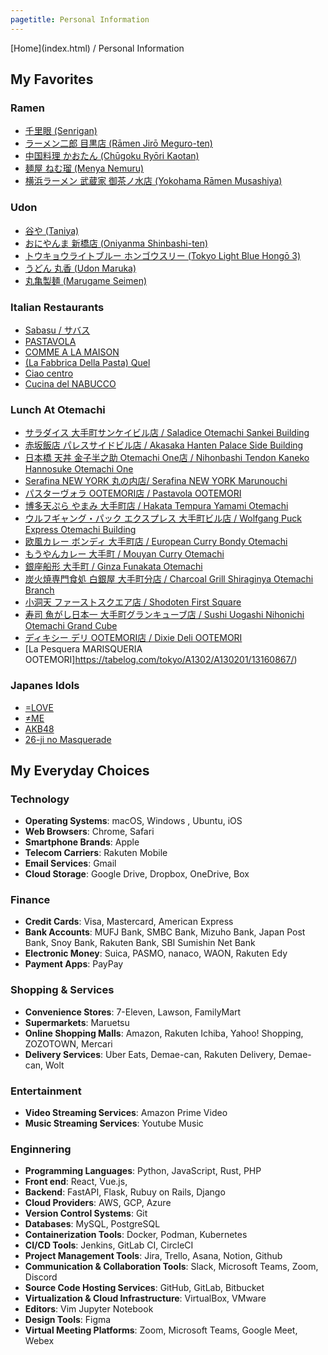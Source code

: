 ```yaml
---
pagetitle: Personal Information
---
```


<div class="navbar">
[Home](index.html) / Personal Information
</div>


My Favorites
-----------------------

### Ramen
- [千里眼 (Senrigan)](https://tabelog.com/tokyo/A1318/A131811/13099150/)
- [ラーメン二郎 目黒店 (Rāmen Jirō Meguro-ten)](https://tabelog.com/tokyo/A1316/A131601/13003449/)
- [中国料理 かおたん (Chūgoku Ryōri Kaotan)](https://tabelog.com/tokyo/A1308/A130801/13005024/)
- [麺屋 ねむ瑠 (Menya Nemuru)](https://tabelog.com/tokyo/A1310/A131004/13186981/)
- [横浜ラーメン 武蔵家 御茶ノ水店 (Yokohama Rāmen Musashiya)](https://tabelog.com/tokyo/A1310/A131002/13208977/)

### Udon
- [谷や (Taniya)](https://tabelog.com/tokyo/A1302/A130204/13114085/)
- [おにやんま 新橋店 (Oniyanma Shinbashi-ten)](https://tabelog.com/tokyo/A1301/A130103/13162575/)
- [トウキョウライトブルー ホンゴウスリー (Tokyo Light Blue Hongō 3)](https://tabelog.com/tokyo/A1310/A131004/13240246/)
- [うどん 丸香 (Udon Maruka)](https://tabelog.com/tokyo/A1310/A131003/13000629/)
- [丸亀製麺 (Marugame Seimen)](https://tabelog.com/tokyo/A1303/A130301/13110627/)

### Italian Restaurants
- [Sabasu / サバス](https://tabelog.com/tokyo/A1308/A130801/13286782/)
- [PASTAVOLA](https://tabelog.com/tokyo/A1314/A131402/13121025/)
- [COMME A LA MAISON](https://tabelog.com/tokyo/A1301/A130101/13195126/)
- [(La Fabbrica Della Pasta) Quel](https://tabelog.com/tokyo/A1310/A131004/13188275/)
- [Ciao centro](https://tabelog.com/tokyo/A1311/A131106/13209959/)
- [Cucina del NABUCCO](https://tabelog.com/tokyo/A1308/A130801/13002186/)

### Lunch At Otemachi

- [サラダイス 大手町サンケイビル店 / Saladice Otemachi Sankei Building](https://tabelog.com/tokyo/A1302/A130201/13078766/)
- [赤坂飯店 パレスサイドビル店 / Akasaka Hanten Palace Side Building](https://tabelog.com/tokyo/A1302/A130201/13000142/)
- [日本橋 天丼 金子半之助 Otemachi One店 / Nihonbashi Tendon Kaneko Hannosuke Otemachi One](https://tabelog.com/tokyo/A1302/A130201/13247812/)
- [Serafina NEW YORK 丸の内店/ Serafina NEW YORK Marunouchi](https://tabelog.com/tokyo/A1302/A130201/13138919/)
- [パスターヴォラ OOTEMORI店 / Pastavola OOTEMORI](https://tabelog.com/tokyo/A1302/A130201/13160884/)
- [博多天ぷら やまみ 大手町店 / Hakata Tempura Yamami Otemachi](https://tabelog.com/tokyo/A1302/A130201/13197739/)
- [ウルフギャング・パック エクスプレス 大手町ビル店 / Wolfgang Puck Express Otemachi Building](https://tabelog.com/tokyo/A1302/A130201/13024515/)
- [欧風カレー ボンディ 大手町店 / European Curry Bondy Otemachi](https://tabelog.com/tokyo/A1310/A131002/13164093/)
- [もうやんカレー 大手町 / Mouyan Curry Otemachi](https://tabelog.com/tokyo/A1302/A130201/13205146/)
- [銀座船形 大手町 / Ginza Funakata Otemachi](https://tabelog.com/tokyo/A1302/A130201/13147928/)
- [炭火焼専門食処 白銀屋 大手町分店 / Charcoal Grill Shiraginya Otemachi Branch](https://tabelog.com/tokyo/A1310/A131002/13174072/)
- [小洞天 ファーストスクエア店 / Shodoten First Square](https://tabelog.com/tokyo/A1302/A130201/13011018/)
- [寿司 魚がし日本一 大手町グランキューブ店 / Sushi Uogashi Nihonichi Otemachi Grand Cube](https://tabelog.com/tokyo/A1302/A130201/13195444/)
- [ディキシー デリ OOTEMORI店 / Dixie Deli OOTEMORI](https://tabelog.com/tokyo/A1302/A130201/13160879/)
- [La Pesquera MARISQUERIA OOTEMORI]https://tabelog.com/tokyo/A1302/A130201/13160867/)

### Japanes Idols
- [=LOVE](https://equal-love.jp/)
- [≠ME](https://not-equal-me.jp/)
- [AKB48](https://www.akb48.co.jp/)
- [26-ji no Masquerade](https://x.com/nijimasu_staff)




My Everyday Choices
-----------------------

### Technology
- **Operating Systems**: macOS, Windows , Ubuntu, iOS
- **Web Browsers**: Chrome, Safari
- **Smartphone Brands**: Apple
- **Telecom Carriers**: Rakuten Mobile
- **Email Services**: Gmail
- **Cloud Storage**: Google Drive, Dropbox, OneDrive, Box

### Finance
- **Credit Cards**: Visa, Mastercard, American Express
- **Bank Accounts**: MUFJ Bank, SMBC Bank, Mizuho Bank, Japan Post Bank, Snoy Bank, Rakuten Bank, SBI Sumishin Net Bank
- **Electronic Money**: Suica, PASMO, nanaco, WAON, Rakuten Edy
- **Payment Apps**: PayPay

### Shopping & Services
- **Convenience Stores**: 7-Eleven, Lawson, FamilyMart
- **Supermarkets**: Maruetsu
- **Online Shopping Malls**: Amazon, Rakuten Ichiba, Yahoo! Shopping, ZOZOTOWN, Mercari
- **Delivery Services**: Uber Eats, Demae-can, Rakuten Delivery, Demae-can, Wolt

### Entertainment
- **Video Streaming Services**:  Amazon Prime Video
- **Music Streaming Services**: Youtube Music

### Enginnering
- **Programming Languages**: Python, JavaScript,  Rust, PHP
- **Front end**: React, Vue.js,
- **Backend**: FastAPI, Flask, Rubuy on Rails, Django
- **Cloud Providers**: AWS, GCP, Azure
- **Version Control Systems**: Git
- **Databases**: MySQL, PostgreSQL 
- **Containerization Tools**: Docker, Podman, Kubernetes
- **CI/CD Tools**: Jenkins, GitLab CI, CircleCI
- **Project Management Tools**: Jira, Trello, Asana, Notion, Github
- **Communication & Collaboration Tools**: Slack, Microsoft Teams, Zoom, Discord
- **Source Code Hosting Services**: GitHub, GitLab, Bitbucket
- **Virtualization & Cloud Infrastructure**: VirtualBox, VMware
- **Editors**: Vim Jupyter Notebook
- **Design Tools**: Figma
- **Virtual Meeting Platforms**: Zoom, Microsoft Teams, Google Meet, Webex

